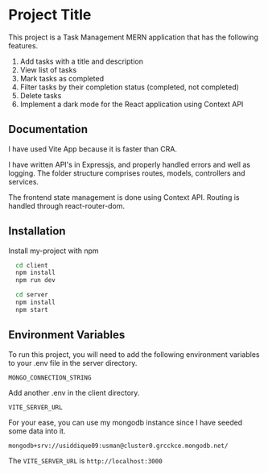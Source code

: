 
# Project Title

This project is a Task Management MERN application that has the following features.
1. Add tasks with a title and description
2. View list of tasks
3. Mark tasks as completed
4. Filter tasks by their completion status (completed, not completed)
5. Delete tasks
6. Implement a dark mode for the React application using Context API




## Documentation

I have used Vite App because it is faster than CRA. 

I have written API's in Expressjs, and properly handled errors and well as logging. The folder structure comprises routes, models, controllers and services. 

The frontend state management is done using Context API. Routing is handled through react-router-dom. 



## Installation

Install my-project with npm

```bash
  cd client
  npm install
  npm run dev

  cd server
  npm install
  npm start
```
    
## Environment Variables

To run this project, you will need to add the following environment variables to your .env file in the server directory.

`MONGO_CONNECTION_STRING`

Add another .env in the client directory.

`VITE_SERVER_URL`

For your ease, you can use my mongodb instance since I have seeded some data into it. 

`mongodb+srv://usiddique09:usman@cluster0.grcckce.mongodb.net/`

The `VITE_SERVER_URL` is `http://localhost:3000`

